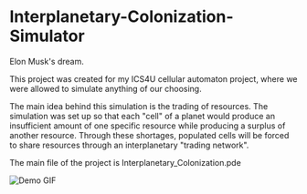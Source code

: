 # Interplanetary-Colonization-Simulator
Elon Musk's dream.

This project was created for my ICS4U cellular automaton project, where we were allowed to simulate anything of our choosing.

The main idea behind this simulation is the trading of resources. The simulation was set up so that each "cell" of a planet would produce an insufficient amount of one specific resource while producing a surplus of another resource. Through these shortages, populated cells will be forced to share resources through an interplanetary "trading network".

The main file of the project is Interplanetary_Colonization.pde

![Demo GIF]()
